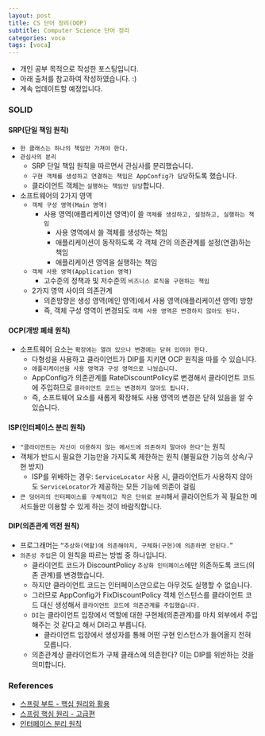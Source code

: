 ```yaml
---
layout: post
title: CS 단어 정리(OOP)
subtitle: Computer Science 단어 정리
categories: voca
tags: [voca]
---
```


- 개인 공부 목적으로 작성한 포스팅입니다.
- 아래 출처를 참고하여 작성하였습니다. :)
- 계속 업데이트할 예정입니다.

### SOLID

#### SRP(단일 책임 원칙)

- `한 클래스는 하나의 책임만 가져야 한다.`
- `관심사의 분리`
  - SRP 단일 책임 원칙을 따르면서 관심사를 분리했습니다.
  - `구현 객체를 생성하고 연결하는 책임은 AppConfig가 담당`하도록 했습니다.
  - 클라이언트 객체는 `실행하는 책임만 담당`합니다.
- 소프트웨어의 2가지 영역
  - `객체 구성 영역(Main 영역)`
    - 사용 영역(애플리케이션 영역)이 쓸 `객체를 생성하고, 설정하고, 실행하는 책임`
      - 사용 영역에서 쓸 객체를 생성하는 책임
      - 애플리케이션이 동작하도록 각 객체 간의 의존관계를 설정(연결)하는 책임
      - 애플리케이션 영역을 실행하는 책임
  - `객체 사용 영역(Application 영역)`
    - 고수준의 정책과 및 저수준의 `비즈니스 로직을 구현하는 책임`
  - 2가지 영역 사이의 의존관계  
    - 의존방향은 생성 영역(메인 영역)에서 사용 영역(애플리케이션 영역) 방향
    - 즉, 객체 구성 영역이 변경되도 `객체 사용 영역은 변경하지 않아도 된다.` 

#### OCP(개방 폐쇄 원칙)

- 소프트웨어 요소는 `확장에는 열려 있으나 변경에는 닫혀 있어야 한다.`
  - 다형성을 사용하고 클라이언트가 DIP를 지키면 OCP 원칙을 따를 수 있습니다.
  - `애플리케이션을 사용 영역과 구성 영역으로 나눴습니다.`
  - AppConfig가 의존관계를 RateDiscountPolicy로 변경해서 클라이언트 코드에 주입하므로 `클라이언트 코드는 변경하지 않아도 됩니다.`
  - 즉, 소프트웨어 요소를 새롭게 확장해도 사용 영역의 변경은 닫혀 있음을 알 수 있습니다.

#### ISP(인터페이스 분리 원칙)

- `"클라이언트는 자신이 이용하지 않는 메서드에 의존하지 말아야 한다"`는 원칙
- 객체가 반드시 필요한 기능만을 가지도록 제한하는 원칙 (불필요한 기능의 상속/구현 방지)
  - ISP를 위배하는 경우: `ServiceLocator` 사용 시, 클라이언트가 사용하지 않아도 `ServiceLocator`가 제공하는 모든 기능에 의존이 걸림
- `큰 덩어리의 인터페이스를 구체적이고 작은 단위로 분리`해서 클라이언트가 꼭 필요한 메서드들만 이용할 수 있게 하는 것이 바람직합니다.

#### DIP(의존관계 역전 원칙)

- 프로그래머는 `“추상화(역할)에 의존해야지, 구체화(구현)에 의존하면 안된다.”`
- `의존성 주입`은 이 원칙을 따르는 방법 중 하나입니다.
  - 클라이언트 코드가 DiscountPolicy `추상화 인터페이스`에만 의존하도록 코드(의존 관계)를 변경했습니다.
  - 하지만 클라이언트 코드는 인터페이스만으로는 아무것도 실행할 수 없습니다.
  - 그러므로 AppConfig가 FixDiscountPolicy 객체 인스턴스를 클라이언트 코드 대신 생성해서 `클라이언트 코드에 의존관계를 주입했습니다.` 
  - `DI`는 클라이언트 입장에서 역할에 대한 구현체(의존관계)를 마치 외부에서 주입해주는 것 같다고 해서 DI라고 부릅니다. 
    - 클라이언트 입장에서 생성자를 통해 어떤 구현 인스턴스가 들어올지 전혀 모릅니다. 
  - 의존관계상 클라이언트가 구체 클래스에 의존한다? 이는 DIP를 위반하는 것을 의미합니다.

### References

- [스프링 부트 - 핵심 원리와 활용](https://www.inflearn.com/course/%EC%8A%A4%ED%94%84%EB%A7%81%EB%B6%80%ED%8A%B8-%ED%95%B5%EC%8B%AC%EC%9B%90%EB%A6%AC-%ED%99%9C%EC%9A%A9)
- [스프링 핵심 원리 - 고급편](https://www.inflearn.com/course/%EC%8A%A4%ED%94%84%EB%A7%81-%ED%95%B5%EC%8B%AC-%EC%9B%90%EB%A6%AC-%EA%B3%A0%EA%B8%89%ED%8E%B8)
- [인터페이스 분리 원칙](https://ko.wikipedia.org/wiki/%EC%9D%B8%ED%84%B0%ED%8E%98%EC%9D%B4%EC%8A%A4_%EB%B6%84%EB%A6%AC_%EC%9B%90%EC%B9%99)